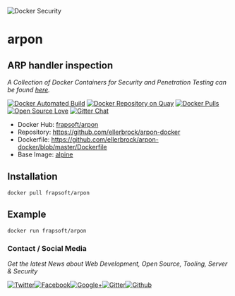 ![Docker Security](https://github.frapsoft.com/top/docker-security.jpg)

# arpon

## ARP handler inspection

_A Collection of Docker Containers for Security and Penetration Testing can be found [here](https://github.com/ellerbrock/docker-security-container)._

[![Docker Automated Build](https://img.shields.io/docker/automated/frapsoft/arpon.svg)](https://hub.docker.com/r/frapsoft/arpon/) [![Docker Repository on Quay](https://quay.io/repository/ellerbrock/arpon/status "Docker Repository on Quay")](https://quay.io/repository/ellerbrock/arpon) [![Docker Pulls](https://img.shields.io/docker/pulls/frapsoft/arpon.svg)](https://hub.docker.com/r/frapsoft/arpon/) [![Open Source Love](https://badges.frapsoft.com/os/v1/open-source.svg)](https://github.com/ellerbrock/open-source-badges/) [![Gitter Chat](https://badges.gitter.im/frapsoft/frapsoft.svg)](https://gitter.im/frapsoft/frapsoft/)

- Docker Hub: [frapsoft/arpon](https://hub.docker.com/r/frapsoft/arpon/)
- Repository: <https://github.com/ellerbrock/arpon-docker>
- Dockerfile: <https://github.com/ellerbrock/arpon-docker/blob/master/Dockerfile>
- Base Image: [alpine](https://hub.docker.com/_/alpine/)

## Installation

`docker pull frapsoft/arpon`

## Example

`docker run frapsoft/arpon`

### Contact / Social Media

_Get the latest News about Web Development, Open Source, Tooling, Server & Security_

[![Twitter](https://github.frapsoft.com/social/twitter.png)](https://twitter.com/frapsoft/)[![Facebook](https://github.frapsoft.com/social/facebook.png)](https://www.facebook.com/frapsoft/)[![Google+](https://github.frapsoft.com/social/google-plus.png)](https://plus.google.com/116540931335841862774)[![Gitter](https://github.frapsoft.com/social/gitter.png)](https://gitter.im/frapsoft/frapsoft/)[![Github](https://github.frapsoft.com/social/github.png)](https://github.com/ellerbrock/)
